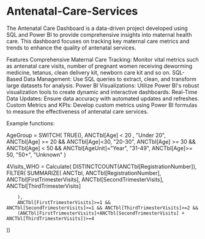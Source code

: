 # Antenatal-Care-Services
The Antenatal Care Dashboard is a data-driven project developed using SQL and Power BI to provide comprehensive insights into maternal health care. 
This dashboard focuses on tracking key maternal care metrics and trends to enhance the quality of antenatal services. 

Features
Comprehensive Maternal Care Tracking: Monitor vital metrics such as antenatal care visits, number of pregnant women receiving deworming medicine, tetanus, clean delivery kit, newborn care kit and so on.
SQL-Based Data Management: Use SQL queries to extract, clean, and transform large datasets for analysis.
Power BI Visualizations: Utilize Power BI's robust visualization tools to create dynamic and interactive dashboards.
Real-Time Data Updates: Ensure data accuracy with automated updates and refreshes.
Custom Metrics and KPIs: Develop custom metrics using Power BI formulas to measure the effectiveness of antenatal care services.

Example functions: 

AgeGroup = SWITCH(
        TRUE(),
            ANCTbl[Age] < 20 , "Under 20",
            ANCTbl[Age] >= 20 && ANCTbl[Age]<30, "20-30",
            ANCTbl[Age] >= 30 && ANCTbl[Age] < 50 && ANCTbl[AgeUnit]="Year", "31-49",
            ANCTbl[Age]>= 50, "50+", 
            "Unknown"
        )

4Visits_WHO = Calculate( 
    DISTINCTCOUNT(ANCTbl[RegistrationNumber]),
    FILTER(
        SUMMARIZE(
            ANCTbl,
            ANCTbl[RegistrationNumber],
            ANCTbl[FirstTrimesterVisits],
            ANCTbl[SecondTrimesterVisits],
            ANCTbl[ThirdTrimesterVisits]
           
        ),
        ANCTbl[FirstTrimesterVisits]>=1 && ANCTbl[SecondTrimesterVisits]>=1 && ANCTbl[ThirdTrimesterVisits]>=2 &&
        (ANCTbl[FirstTrimesterVisits]+ANCTbl[SecondTrimesterVisits] + ANCTbl[ThirdTrimesterVisits])>=4
))


